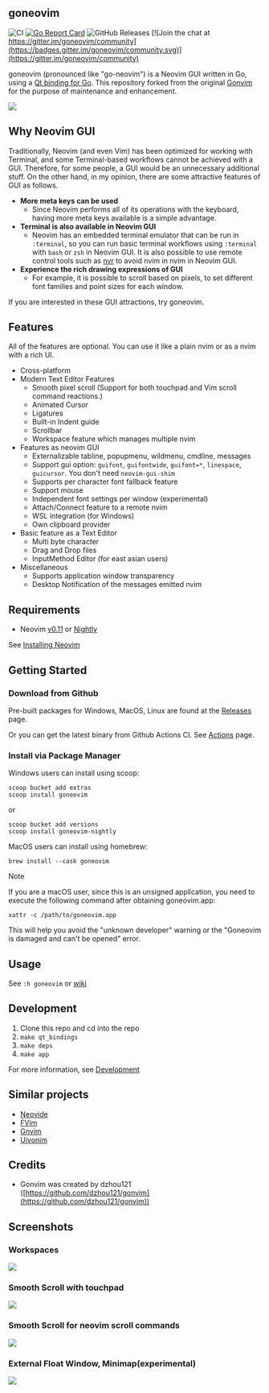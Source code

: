 goneovim
---

![CI](https://github.com/akiyosi/goneovim/workflows/CI/badge.svg)
[![Go Report Card](https://goreportcard.com/badge/github.com/akiyosi/goneovim)](https://goreportcard.com/report/github.com/akiyosi/goneovim)
![GitHub Releases](https://img.shields.io/github/downloads/akiyosi/goneovim/v0.6.14/total)
[![Join the chat at https://gitter.im/goneovim/community](https://badges.gitter.im/goneovim/community.svg)](https://gitter.im/goneovim/community)

goneovim (pronounced like "go-neovim") is a Neovim GUI written in Go, using a [Qt binding for Go](https://github.com/therecipe/qt).
This repository forked from the original [Gonvim](https://github.com/dzhou121/gonvim) for the purpose of maintenance and enhancement.

![](https://raw.githubusercontent.com/wiki/akiyosi/goneovim/screenshots/goneovim.png)


## Why Neovim GUI

Traditionally, Neovim (and even Vim) has been optimized for working with Terminal, and some Terminal-based workflows cannot be achieved with a GUI. 
Therefore, for some people, a GUI would be an unnecessary additional stuff. 
On the other hand, in my opinion, there are some attractive features of GUI as follows.

* **More meta keys can be used**
  * Since Neovim performs all of its operations with the keyboard, having more meta keys available is a simple advantage.
* **Terminal is also available in Neovim GUI**
  * Neovim has an embedded terminal emulator that can be run in `:terminal`, so you can run basic terminal workflows using `:terminal` with `bash` or `zsh` in Neovim GUI. It is also possible to use remote control tools such as [nvr](https://github.com/mhinz/neovim-remote) to avoid nvim in nvim in Neovim GUI.
* **Experience the rich drawing expressions of GUI**
  * For example, it is possible to scroll based on pixels, to set different font families and point sizes for each window.

If you are interested in these GUI attractions, try goneovim.


## Features

All of the features are optional. You can use it like a plain nvim or as a nvim with a rich UI.

- Cross-platform
- Modern Text Editor Features
  - Smooth pixel scroll (Support for both touchpad and Vim scroll command reactions.)
  - Animated Cursor
  - Ligatures
  - Built-in Indent guide
  - Scrollbar
  - Workspace feature which manages multiple nvim
- Features as neovim GUI
  - Externalizable tabline, popupmenu, wildmenu, cmdline, messages
  - Support gui option: `guifont`, `guifontwide`, `guifont=*`, `linespace`, `guicursor`. You don't need `neovim-gui-shim`
  - Supports per character font fallback feature
  - Support mouse
  - Independent font settings per window (experimental)
  - Attach/Connect feature to a remote nvim
  - WSL integration (for Windows)
  - Own clipboard provider
- Basic feature as a Text Editor
  - Multi byte character
  - Drag and Drop files
  - InputMethod Editor (for east asian users)
- Miscellaneous
  - Supports application window transparency
  - Desktop Notification of the messages emitted nvim


## Requirements
* Neovim [v0.11](https://github.com/neovim/neovim/releases/tag/v0.11.0) or [Nightly](https://github.com/neovim/neovim/releases/tag/nightly)

See [Installing Neovim](https://github.com/neovim/neovim/wiki/Installing-Neovim)


## Getting Started
### Download from Github
Pre-built packages for Windows, MacOS, Linux are found at the [Releases](https://github.com/akiyosi/goneovim/releases) page.

Or you can get the latest binary from Github Actions CI. See [Actions](https://github.com/akiyosi/goneovim/actions) page.

### Install via Package Manager

Windows users can install using scoop:

```
scoop bucket add extras
scoop install goneovim
```

or

```
scoop bucket add versions
scoop install goneovim-nightly
```

MacOS users can install using homebrew:

`brew install --cask goneovim`

> [!NOTE]
> If you are a macOS user, since this is an unsigned application, you need to execute the following command after obtaining goneovim.app:
> ```
> xattr -c /path/to/goneovim.app
> ```
> 
> This will help you avoid the "unknown developer" warning or the "Goneovim is damaged and can't be opened" error.


## Usage

See `:h goneovim` or [wiki](https://github.com/akiyosi/goneovim/wiki/Usage)

## Development

1. Clone this repo and cd into the repo
1. `make qt_bindings`
1. `make deps`
1. `make app`

For more information, see [Development](https://github.com/akiyosi/goneovim/blob/master/Development.md)



## Similar projects

* [Neovide](https://github.com/Kethku/neovide)
* [FVim](https://github.com/yatli/fvim)
* [Gnvim](https://github.com/vhakulinen/gnvim)
* [Uivonim](https://github.com/smolck/uivonim)

## Credits

* Gonvim was created by dzhou121 ([https://github.com/dzhou121/gonvim](https://github.com/dzhou121/gonvim))


## Screenshots

### Workspaces
![](https://raw.githubusercontent.com/wiki/akiyosi/goneovim/screenshots/v0.4.10-workspaces.gif)

### Smooth Scroll with touchpad
![](https://raw.githubusercontent.com/wiki/akiyosi/goneovim/screenshots/v0.4.10-smoothscroll-1.gif)

### Smooth Scroll for neovim scroll commands
![](https://raw.githubusercontent.com/wiki/akiyosi/goneovim/screenshots/v0.4.10-smoothscroll-2.gif)

### External Float Window, Minimap(experimental)
![](https://raw.githubusercontent.com/wiki/akiyosi/goneovim/screenshots/v0.4.10-top.png)



